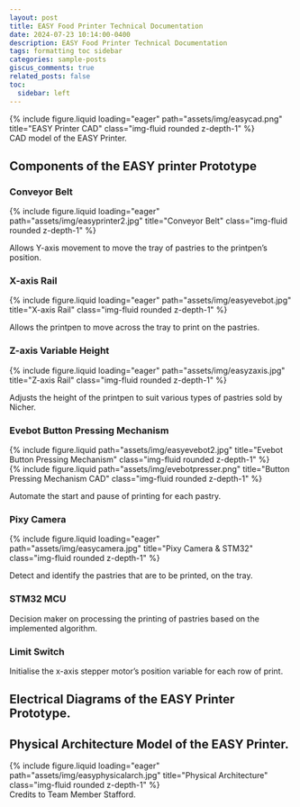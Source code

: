 ```yaml
---
layout: post
title: EASY Food Printer Technical Documentation
date: 2024-07-23 10:14:00-0400
description: EASY Food Printer Technical Documentation
tags: formatting toc sidebar
categories: sample-posts
giscus_comments: true
related_posts: false
toc:
  sidebar: left
---
```


<!-- CAD Drawing of EASY Printer -->
<div class="row">
    <div class="col-sm mt-3 mt-md-0">
        {% include figure.liquid loading="eager" path="assets/img/easycad.png" title="EASY Printer CAD" class="img-fluid rounded z-depth-1" %}
    </div>
</div>
<div class="caption">
    CAD model of the EASY Printer.
</div>

<!-- Components of the EASY printer Prototype -->
## Components of the EASY printer Prototype

### Conveyor Belt
<div class="row">
    <div class="col-sm mt-3 mt-md-0">
        {% include figure.liquid loading="eager" path="assets/img/easyprinter2.jpg" title="Conveyor Belt" class="img-fluid rounded z-depth-1" %}
    </div>
</div>

Allows Y-axis movement to move the tray of pastries to the printpen’s position.
### X-axis Rail
<div class="row">
    <div class="col-sm mt-3 mt-md-0">
        {% include figure.liquid loading="eager" path="assets/img/easyevebot.jpg" title="X-axis Rail" class="img-fluid rounded z-depth-1" %}
    </div>
</div>

Allows the printpen to move across the tray to print on the pastries.
### Z-axis Variable Height
<div class="row">
    <div class="col-sm mt-3 mt-md-0">
        {% include figure.liquid loading="eager" path="assets/img/easyzaxis.jpg" title="Z-axis Rail" class="img-fluid rounded z-depth-1" %}
    </div>
</div>

Adjusts the height of the printpen to suit various types of pastries sold by Nicher.
### Evebot Button Pressing Mechanism

<div class="row justify-content-sm-center">
    <div class="col-sm-8 mt-3 mt-md-0">
        {% include figure.liquid path="assets/img/easyevebot2.jpg" title="Evebot Button Pressing Mechanism" class="img-fluid rounded z-depth-1" %}
    </div>
    <div class="col-sm-4 mt-3 mt-md-0">
        {% include figure.liquid path="assets/img/evebotpresser.png" title="Button Pressing Mechanism CAD" class="img-fluid rounded z-depth-1" %}
    </div>
</div>

Automate the start and pause of printing for each pastry.
### Pixy Camera
<div class="row">
    <div class="col-sm mt-3 mt-md-0">
        {% include figure.liquid loading="eager" path="assets/img/easycamera.jpg" title="Pixy Camera & STM32" class="img-fluid rounded z-depth-1" %}
    </div>
</div>

Detect and identify the pastries that are to be printed, on the tray.
### STM32 MCU
Decision maker on processing the printing of pastries based on the implemented algorithm.
### Limit Switch
Initialise the x-axis stepper motor’s position variable for each row of print.


<!-- CAD Drawings -->


<!-- Electrical Diagrams -->
## Electrical Diagrams of the EASY Printer Prototype.


<!-- Printing Algorithm -->
<!-- ## How EASY's Printing Algorithm Works. -->

<!-- Physical Architecture -->
## Physical Architecture Model of the EASY Printer.
<div class="row">
    <div class="col-sm mt-3 mt-md-0">
        {% include figure.liquid loading="eager" path="assets/img/easyphysicalarch.jpg" title="Physical Architecture" class="img-fluid rounded z-depth-1" %}
    </div>
</div>
<div class="caption">
    Credits to Team Member Stafford.
</div>


<!-- This post shows how to add a table of contents as a sidebar.

## Adding a Table of Contents

To add a table of contents to a post as a sidebar, simply add

```yml
toc:
  sidebar: left
``` -->

<!-- to the front matter of the post. The table of contents will be automatically generated from the headings in the post. If you wish to display the sidebar to the right, simply change `left` to `right`. -->


<!-- ### Example of Sub-Heading 1

Jean shorts raw denim Vice normcore, art party High Life PBR skateboard stumptown vinyl kitsch. Four loko meh 8-bit, tousled banh mi tilde forage Schlitz dreamcatcher twee 3 wolf moon. Chambray asymmetrical paleo salvia, sartorial umami four loko master cleanse drinking vinegar brunch. <a href="https://www.pinterest.com">Pinterest</a> DIY authentic Schlitz, hoodie Intelligentsia butcher trust fund brunch shabby chic Kickstarter forage flexitarian. Direct trade <a href="https://en.wikipedia.org/wiki/Cold-pressed_juice">cold-pressed</a> meggings stumptown plaid, pop-up taxidermy. Hoodie XOXO fingerstache scenester Echo Park. Plaid ugh Wes Anderson, freegan pug selvage fanny pack leggings pickled food truck DIY irony Banksy.

### Example of another Sub-Heading 1

Jean shorts raw denim Vice normcore, art party High Life PBR skateboard stumptown vinyl kitsch. Four loko meh 8-bit, tousled banh mi tilde forage Schlitz dreamcatcher twee 3 wolf moon. Chambray asymmetrical paleo salvia, sartorial umami four loko master cleanse drinking vinegar brunch. <a href="https://www.pinterest.com">Pinterest</a> DIY authentic Schlitz, hoodie Intelligentsia butcher trust fund brunch shabby chic Kickstarter forage flexitarian. Direct trade <a href="https://en.wikipedia.org/wiki/Cold-pressed_juice">cold-pressed</a> meggings stumptown plaid, pop-up taxidermy. Hoodie XOXO fingerstache scenester Echo Park. Plaid ugh Wes Anderson, freegan pug selvage fanny pack leggings pickled food truck DIY irony Banksy.

## Customizing Your Table of Contents

{:data-toc-text="Customizing"}

If you want to learn more about how to customize the table of contents of your sidebar, you can check the [bootstrap-toc](https://afeld.github.io/bootstrap-toc/) documentation. Notice that you can even customize the text of the heading that will be displayed on the sidebar.

### Example of Sub-Heading 2

Jean shorts raw denim Vice normcore, art party High Life PBR skateboard stumptown vinyl kitsch. Four loko meh 8-bit, tousled banh mi tilde forage Schlitz dreamcatcher twee 3 wolf moon. Chambray asymmetrical paleo salvia, sartorial umami four loko master cleanse drinking vinegar brunch. <a href="https://www.pinterest.com">Pinterest</a> DIY authentic Schlitz, hoodie Intelligentsia butcher trust fund brunch shabby chic Kickstarter forage flexitarian. Direct trade <a href="https://en.wikipedia.org/wiki/Cold-pressed_juice">cold-pressed</a> meggings stumptown plaid, pop-up taxidermy. Hoodie XOXO fingerstache scenester Echo Park. Plaid ugh Wes Anderson, freegan pug selvage fanny pack leggings pickled food truck DIY irony Banksy.

### Example of another Sub-Heading 2

Jean shorts raw denim Vice normcore, art party High Life PBR skateboard stumptown vinyl kitsch. Four loko meh 8-bit, tousled banh mi tilde forage Schlitz dreamcatcher twee 3 wolf moon. Chambray asymmetrical paleo salvia, sartorial umami four loko master cleanse drinking vinegar brunch. <a href="https://www.pinterest.com">Pinterest</a> DIY authentic Schlitz, hoodie Intelligentsia butcher trust fund brunch shabby chic Kickstarter forage flexitarian. Direct trade <a href="https://en.wikipedia.org/wiki/Cold-pressed_juice">cold-pressed</a> meggings stumptown plaid, pop-up taxidermy. Hoodie XOXO fingerstache scenester Echo Park. Plaid ugh Wes Anderson, freegan pug selvage fanny pack leggings pickled food truck DIY irony Banksy. -->
